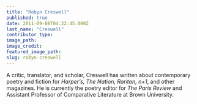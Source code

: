 ```yaml
---
title: "Robyn Creswell"
published: true
date: 2011-09-08T04:22:45.000Z
last_name: "Creswell"
contributor_type:
image_path:
image_credit:
featured_image_path:
slug: robyn-creswell
---
```


A critic, translator, and scholar, Creswell has written about contemporary poetry and fiction for _Harper’s, The Nation, Raritan, n+1_, and other magazines. He is currently the poetry editor for _The Paris Review_ and Assistant Professor of Comparative Literature at Brown University.

